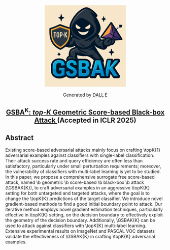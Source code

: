 <div align="center">
    <img src="assets/GSBA_logo.png" alt="GSBA Logo" width="256px">
<p>Generated by <a href="https://openai.com/dall-e-3">DALL·E</a></p>
</div>


<div align="center">

<!-- # ETA -->

<h2 align="center">
  <a href="https://arxiv.org/abs/2410.06625v2">
    GSBA<sup>K</sup>: <i>top</i>-<i>K</i> Geometric Score-based Black-box Attack
  </a> (Accepted in ICLR 2025)
</h2>


<!-- [![arxiv](https://img.shields.io/badge/arXiv-2410.06625-red)](https://arxiv.org/pdf/2410.06625v2)
[![ICLR Accepeted Paper](https://img.shields.io/badge/Project-Page-blue)](https://dripnowhy.github.io/ETA.html)

 The official implementation of our paper "[GSBA<sup>K</sup>: <i>top</i>-<i>K</i> Geometric Score-based Black-box Attack](https://arxiv.org/abs/2410.06625)", by [Yi Ding](https://dripnowhy.github.io/), [Bolian Li](https://lblaoke.github.io), [Ruqi Zhang](https://ruqizhang.github.io)   -->

</div>

## Abstract

Existing score-based adversarial attacks mainly focus on crafting \topK{1} adversarial examples against classifiers with single-label classification. Their attack success rate and query efficiency are often less than satisfactory, particularly under small perturbation requirements; moreover, the vulnerability of classifiers with multi-label learning is yet to be studied. In this paper, we propose a comprehensive surrogate free score-based attack, named \b geometric \b score-based \b black-box \b attack (\GSBAK{K}), to craft adversarial examples in an aggressive \topK{K} setting for both untargeted and targeted attacks, where the goal is to change the \topK{K} predictions of the target classifier. We introduce novel gradient-based methods to find a good initial boundary point to attack. Our iterative method employs novel gradient estimation techniques, particularly effective in \topK{K} setting, on the decision boundary to effectively exploit the geometry of the decision boundary. Additionally, \GSBAK{K} can be used to attack against classifiers with \topK{K} multi-label learning. Extensive experimental results on ImageNet and PASCAL VOC datasets validate the effectiveness of \GSBAK{K} in crafting \topK{K} adversarial examples.
